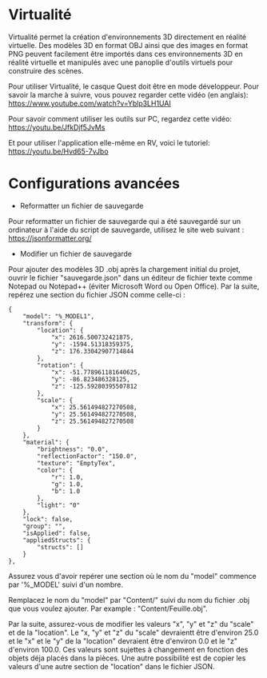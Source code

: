 # Virtualité
Virtualité permet la création d'environnements 3D directement en réalité virtuelle. Des modèles 3D en format OBJ ainsi que des images en format PNG peuvent facilement être importés dans ces environnements 3D en réalité virtuelle et manipulés avec une panoplie d'outils virtuels pour construire des scènes.

Pour utiliser Virtualité, le casque Quest doit être en mode développeur. Pour savoir la marche à suivre, vous pouvez regarder cette vidéo (en anglais): https://www.youtube.com/watch?v=Yblp3LH1UAI

Pour savoir comment utiliser les outils sur PC, regardez cette vidéo: https://youtu.be/JfkDjf5JvMs

Et pour utiliser l'application elle-même en RV, voici le tutoriel: https://youtu.be/Hvd65-7vJbo



# Configurations avancées



- Reformatter un fichier de sauvegarde

Pour reformatter un fichier de sauvegarde qui a été sauvegardé sur un ordinateur à l'aide du script de sauvegarde, utilisez le site web suivant : https://jsonformatter.org/



- Modifier un fichier de sauvegarde

Pour ajouter des modèles 3D .obj après la chargement initial du projet, ouvrir le fichier "sauvegarde.json" dans un éditeur de fichier texte comme Notepad ou Notepad++ (éviter Microsoft Word ou Open Office).
Par la suite, repérez une section du fichier JSON comme celle-ci : 

```
{
	"model": "%_MODEL1",
	"transform": {
		"location": {
			"x": 2616.500732421875,
			"y": -1594.51318359375,
			"z": 176.33042907714844
		},
		"rotation": {
			"x": -51.778961181640625,
			"y": -86.823486328125,
			"z": -125.59280395507812
		},
		"scale": {
			"x": 25.561494827270508,
			"y": 25.561494827270508,
			"z": 25.561494827270508
		}
	},
	"material": {
		"brightness": "0.0",
		"reflectionFactor": "150.0",
		"texture": "EmptyTex",
		"color": {
			"r": 1.0,
			"g": 1.0,
			"b": 1.0
		},
		"light": "0"
	},
	"lock": false,
	"group": "",
	"isApplied": false,
	"appliedStructs": {
		"structs": []
	}
},
```

Assurez vous d'avoir repérer une section où le nom du "model" commence par '%_MODEL' suivi d'un nombre.

Remplacez le nom du "model" par "Content/" suivi du nom du fichier .obj que vous voulez ajouter. Par example : "Content/Feuille.obj".

Par la suite, assurez-vous de modifier les valeurs "x", "y" et "z" du "scale" et de la "location". Le "x, "y" et "z" du "scale" devraientt être d'environ 25.0 et le "x" et le "y" de la "location" devraient être d'environ 0.0 et le "z" d'environ 100.0.
Ces valeurs sont sujettes à changement en fonction des objets déja placés dans la pièces. Une autre possibilité est de copier les valeurs d'une autre section de "location" dans le fichier JSON.